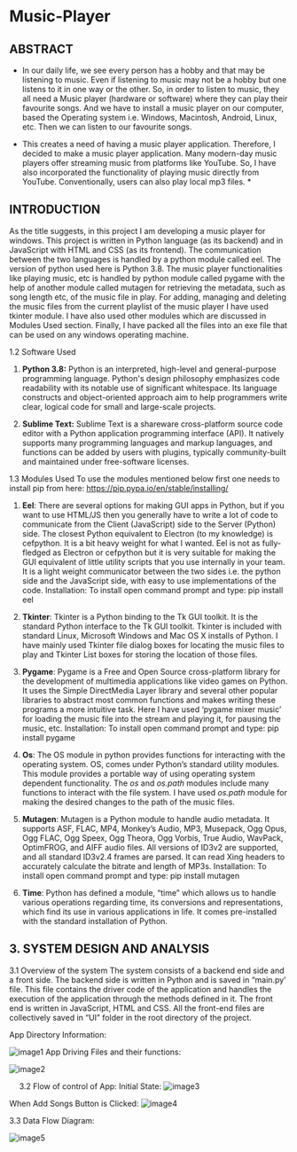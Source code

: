 # Music-Player

## ABSTRACT

* In our daily life, we see every person has a hobby and that may be listening to music. Even if listening to music may not be a hobby but one listens to it in one way or the other. So, in order to listen to music, they all need a Music player (hardware or software) where they can play their favourite songs. And we have to install a music player on our computer, based the Operating system i.e. Windows, Macintosh, Android, Linux, etc. Then we can listen to our favourite songs. 

* This creates a need of having a music player application. Therefore, I decided to make a music player application. Many modern-day music players offer streaming music from platforms like YouTube. So, I have also incorporated the functionality of playing music directly from YouTube. Conventionally, users can also play local mp3 files. *

## INTRODUCTION
As the title suggests, in this project I am developing a music player for windows. This project is written in Python language (as its backend) and in JavaScript with HTML and CSS (as its frontend). The communication between the two languages is handled by a python module called eel. The version of python used here is Python 3.8.
The music player functionalities like playing music, etc is handled by python module called pygame with the help of another module called mutagen for retrieving the metadata, such as song length etc, of the music file in play. For adding, managing and deleting the music files from the current playlist of the music player I have used tkinter module. I have also used other modules which are discussed in Modules Used section.
Finally, I have packed all the files into an exe file that can be used on any windows operating machine.







1.2 Software Used
1.	**Python 3.8:**
Python is an interpreted, high-level and general-purpose programming language. Python's design philosophy emphasizes code readability with its notable use of significant whitespace. Its language constructs and object-oriented approach aim to help programmers write clear, logical code for small and large-scale projects.

2.	**Sublime Text:**
Sublime Text is a shareware cross-platform source code editor with a Python application programming interface (API). It natively supports many programming languages and markup languages, and functions can be added by users with plugins, typically community-built and maintained under free-software licenses.

1.3 Modules Used
To use the modules mentioned below first one needs to install pip from here: https://pip.pypa.io/en/stable/installing/ 

1.	**Eel**: There are several options for making GUI apps in Python, but if you want to use HTML/JS then you generally have to write a lot of code to communicate from the Client (JavaScript) side to the Server (Python) side.
The closest Python equivalent to Electron (to my knowledge) is cefpython. It is a bit heavy weight for what I wanted.
Eel is not as fully-fledged as Electron or cefpython but it is very suitable for making the GUI equivalent of little utility scripts that you use internally in your team.
It is a light weight communicator between the two sides i.e. the python side and the JavaScript side, with easy to use implementations of the code. 
Installation:
To install open command prompt and type:
	pip install eel

2.	**Tkinter**: Tkinter is a Python binding to the Tk GUI toolkit. It is the standard Python interface to the Tk GUI toolkit. Tkinter is included with standard Linux, Microsoft Windows and Mac OS X installs of Python.
I have mainly used Tkinter file dialog boxes for locating the music files to play and Tkinter List boxes for storing the location of those files.





 
3.	**Pygame**: Pygame is a Free and Open Source cross-platform library for the development of multimedia applications like video games on Python. It uses the Simple DirectMedia Layer library and several other popular libraries to abstract most common functions and makes writing these programs a more intuitive task.
Here I have used ‘pygame mixer music’ for loading the music file into the stream and playing it, for pausing the music, etc. 
Installation:
To install open command prompt and type:
pip install pygame


4.	**Os**: The OS module in python provides functions for interacting with the operating system. OS, comes under Python’s standard utility modules. This module provides a portable way of using operating system dependent functionality. The *os* and *os.path* modules include many functions to interact with the file system.
I have used *os.path* module for making the desired changes to the path of the music files.



5.	**Mutagen**: Mutagen is a Python module to handle audio metadata. It supports ASF, FLAC, MP4, Monkey’s Audio, MP3, Musepack, Ogg Opus, Ogg FLAC, Ogg Speex, Ogg Theora, Ogg Vorbis, True Audio, WavPack, OptimFROG, and AIFF audio files. All versions of ID3v2 are supported, and all standard ID3v2.4 frames are parsed. It can read Xing headers to accurately calculate the bitrate and length of MP3s.
Installation:
To install open command prompt and type:
pip install mutagen


6.	**Time**: Python has defined a module, “time” which allows us to handle various operations regarding time, its conversions and representations, which find its use in various applications in life.
It comes pre-installed with the standard installation of Python.




## 3. SYSTEM DESIGN AND ANALYSIS

3.1 Overview of the system
The system consists of a backend end side and a front side. The backend side is written in Python and is saved in “main.py’ file. This file contains the driver code of the application and handles the execution of the application through the methods defined in it. The front end is written in JavaScript, HTML and CSS. All the front-end files are collectively saved in “UI” folder in the root directory of the project. 

App Directory Information:

![image1](/images/1.JPG)
App Driving Files and their functions:

![image2](/images/2.JPG)






 
3.2 Flow of control of App:
Initial State:
![image3](/images/3.JPG)

When Add Songs Button is Clicked:
![image4](/images/4.JPG)

















3.3 Data Flow Diagram:

![image5](/images/5.JPG)
 



